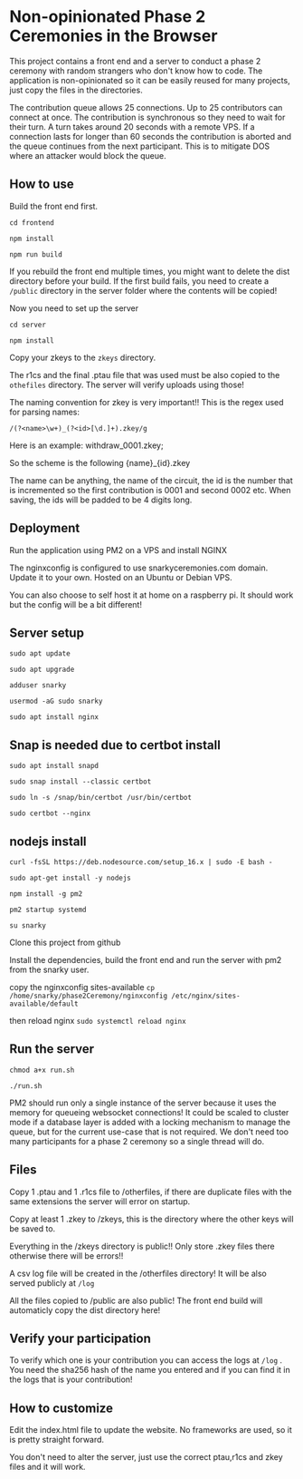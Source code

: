 # Non-opinionated Phase 2 Ceremonies in the Browser


This project contains a front end and a server to conduct a phase 2 ceremony with random strangers who don't know how to code.
The application is non-opinionated so it can be easily reused for many projects, just copy the files in the directories.

The contribution queue allows 25 connections. Up to 25 contributors can connect at once. The contribution is synchronous so they need to wait for their turn. A turn takes around 20 seconds with a remote VPS. If a connection lasts for longer than 60 seconds the contribution is aborted and the queue continues from the next participant. This is to mitigate DOS where an attacker would block the queue.


## How to use

Build the front end first.

`cd frontend`

`npm install`

`npm run build`

If you rebuild the front end multiple times, you might want to delete the dist directory before your build.
If the first build fails, you need to create a `/public` directory in the server folder where the contents will be copied!

Now you need to set up the server

`cd server`

`npm install`

Copy your zkeys to the `zkeys` directory. 

The r1cs and the final .ptau file that was used must be also copied to the `othefiles` directory. The server will verify uploads using those!

The naming convention for zkey is very important!!
This is the regex used for parsing names:

`/(?<name>\w+)_(?<id>[\d.]+).zkey/g`

Here is an example: withdraw_0001.zkey;

So the scheme is the following {name}_{id}.zkey

The name can be anything, the name of the circuit, the id is the number that is incremented so the first contribution is 0001 and second 0002 etc.
When saving, the ids will be padded to be 4 digits long.

## Deployment
Run the application using PM2 on a VPS and install NGINX

The nginxconfig is configured to use snarkyceremonies.com domain. Update it to your own.
Hosted on an Ubuntu or Debian VPS. 

You can also choose to self host it at home on a raspberry pi. It should work but the config will be a bit different!

## Server setup

`sudo apt update`

`sudo apt upgrade`

`adduser snarky`

`usermod -aG sudo snarky`

`sudo apt install nginx`

## Snap is needed due to certbot install
`sudo apt install snapd`

`sudo snap install --classic certbot`

`sudo ln -s /snap/bin/certbot /usr/bin/certbot`

`sudo certbot --nginx`

## nodejs install

`curl -fsSL https://deb.nodesource.com/setup_16.x | sudo -E bash -`

`sudo apt-get install -y nodejs`

`npm install -g pm2`

`pm2 startup systemd`


`su snarky`

Clone this project from github 

Install the dependencies, build the front end and run the server with pm2 from the snarky user.

copy the nginxconfig sites-available
`cp /home/snarky/phase2Ceremony/nginxconfig /etc/nginx/sites-available/default `

then reload nginx
`sudo systemctl reload nginx`

## Run the server

`chmod a+x run.sh` 

`./run.sh`

PM2 should run only a single instance of the server because it uses the memory for queueing websocket connections!
It could be scaled to cluster mode if a database layer is added with a locking mechanism to manage the queue, but for the current use-case that is not required.
We don't need too many participants for a phase 2 ceremony so a single thread will do.

## Files

Copy 1 .ptau and 1 .r1cs file to /otherfiles, if there are duplicate files with the same extensions the server will error on startup.

Copy at least 1 .zkey to /zkeys, this is the directory where the other keys will be saved to.

Everything in the /zkeys directory is public!! Only store .zkey files there otherwise there will be errors!!

A csv log file will be created in the /otherfiles directory! It will be also served publicly at `/log`

All the files copied to /public are also public! The front end build will automaticly copy the dist directory here!


## Verify your participation

To verify which one is your contribution you can access the logs at `/log` . You need the sha256 hash of the name you entered and if you can find it in the logs that is your contribution!

## How to customize

Edit the index.html file to update the website. No frameworks are used, so it is pretty straight forward.

You don't need to alter the server, just use the correct ptau,r1cs and zkey files and it will work.